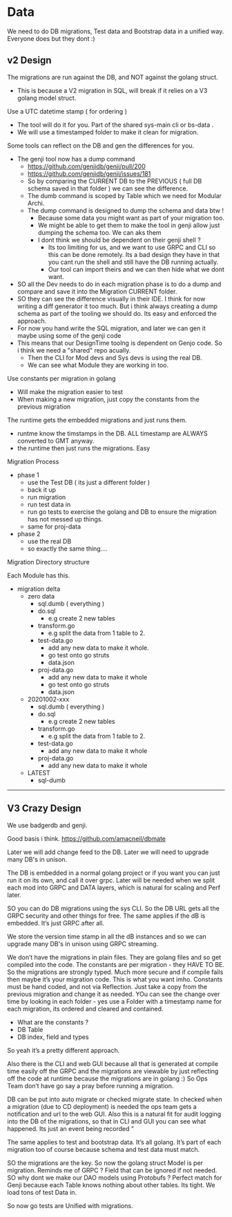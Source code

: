# Data

We need to do DB migrations, Test data and Bootstrap data in a unified way. Everyone does but they dont :)


## v2 Design

The migrations are run against the DB, and NOT against the golang struct.
- This is because a V2 migration in SQL, will break if it relies on a V3 golang model struct.

Use a UTC datetime stamp ( for ordering )
- The tool will do it for you. Part of the shared sys-main cli or bs-data .
- We will use a timestamped folder to make it clean for migration.

Some tools can reflect on the DB and gen the differences for you.
- The genji tool now has a dump command
	- https://github.com/genjidb/genji/pull/200
	- https://github.com/genjidb/genji/issues/181
	- So by comparing the CURRENT DB to the PREVIOUS ( full DB schema saved in that folder ) we can see the difference.
	- The dumb command is scoped by Table which we need for Modular Archi.
	- The dump command is designed to dump the schema and data btw !
		- Because some data you might want as part of your migration too.
		- We might be able to get them to make the tool in genji allow just dumping the schema too. We can aks them 
		- I dont think we should be dependent on their genji shell ?
			- Its too limiting for us, and we want to use GRPC and CLI so this can be done remotely. Its a bad design they have in that you cant run the shell and still have the DB running actually.
			- Our tool can import theirs and we can then hide what we dont want.
- SO all the Dev needs to do in each migration phase is to do a dump and compare and save it into the Migration CURRENT folder.
- SO they can see the difference visually in their IDE. I think for now writing a diff generator it too much. But i think always creating a dump schema as part of the tooling we should do. Its easy and enforced the approach.
- For now you hand write the SQL migration, and later we can gen it maybe using some of the genji code
- This means that our DesignTime toolng is dependent on Genjo code. So i think we need a "shared" repo acually.
	- Then the CLI for Mod devs and Sys devs is using the real DB.
	- We can see what Module they are working in too.

Use constants per migration in golang
- Will make the migration easier to test 
- When making a new migration, just copy the constants from the previous migration



The runtime gets the embedded migrations and just runs them.
- runtme know the timstamps in the DB. ALL timestamp are ALWAYS converted to GMT anyway.
- the runtime then just runs the migrations. Easy

Migration Process
- phase 1
	- use the Test DB ( its just a different folder )
	- back it up
	- run migration
	- run test data in
	- run go tests to exercise the golang and DB to ensure the migration has not messed up things.
	- same for proj-data
- phase 2
	- use the real DB
	- so exactly the same thing....

	
Migration Directory structure

Each Module has this.

- migration delta
	- zero data
		- sql.dumb ( everything )
		- do.sql
			- e.g create 2 new tables
		- transform.go
			- e.g split the data from 1 table to 2.
		- test-data.go
			- add any new data to make it whole.
			- go test onto go struts
			- data.json
		- proj-data.go 
			- add any new data to make it whole
			- go test onto go struts
			- data.json
	- 20201002-xxx
		- sql.dumb ( everything )
		- do.sql
			- e.g create 2 new tables
		- transform.go
			- e.g split the data from 1 table to 2.
		- test-data.go
			- add any new data to make it whole
		- proj-data.go
			- add any new data to make it whole
	- LATEST
		- sql-dumb

---

## V3 Crazy Design
We use badgerdb and genji.

Good basis i think.
https://github.com/amacneil/dbmate

Later we will add change feed to the DB.
Later we will need to upgrade many DB's in unison.

The DB is embedded in a normal golang project or if you want you can just run it on its own, and call it over grpc. Later will be needed when we split each mod into GRPC and DATA layers, which is natural for scaling and Perf later.

SO you can do DB migrations using the sys CLI.
So the DB URL gets all the GRPC security and other things for free.
The same applies if the dB is embedded. It’s just GRPC after all.

We store the version time stamp in all the dB instances and so we can upgrade many DB's in unison using GRPC streaming. 

We don’t have the migrations in plain files. They are golang files and so get compiled into the code.
The constants are per migration - they HAVE TO BE. So the migrations are strongly typed. Much more secure and if compile fails then maybe it’s your migration code. This is what you want imho.
Constants must be hand coded, and not via Reflection. Just take a copy from the previous migration and change it as needed. YOu can see the change over time by looking in each folder - yes use a Folder with a timestamp name for each migration, its ordered and cleared and contained.
- What are the constants ? 
- DB Table
- DB index, field and types


So yeah it’s a pretty different approach.

Also there is the CLI and web GUI because all that is generated at compile time easily off the GRPC and the migrations are viewable by just reflecting off the code at runtime because the migrations are in golang :)
So Ops Team don’t have go say a pray before running a migration.

DB can be put into auto migrate or checked migrate state. In checked when a migration (due to CD deployment) is needed the ops team gets a notification and url to the web GUI. Also this is a natural fit for audit logging into the DB of the migrations, so that in CLI and GUI you can see what happened. Its just an event being recorded "

The same applies to test and bootstrap data. It’s all golang.
It’s part of each migration too of course because schema and test data must match.

SO the migrations are the key.
So now the golang struct Model is per migration. Reminds me of GRPC ? Field that can be ignored if not needed.
SO why dont we make our DAO models using Protobufs ? Perfect match for Genji because each Table knows nothing about other tables. Its tight. 
We load tons of test Data in.

So now go tests are Unified with migrations.
